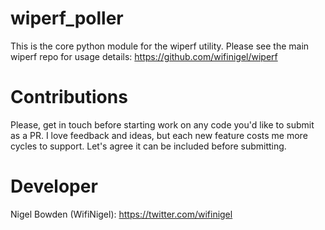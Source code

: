 # wiperf_poller

This is the core python module for the wiperf utility. Please see the main wiperf repo for usage details: https://github.com/wifinigel/wiperf

# Contributions

Please, get in touch before starting work on any code you'd like to submit as a PR. I love feedback and ideas, but each new feature costs me more cycles to support. Let's agree it can be included before submitting.

# Developer

Nigel Bowden (WifiNigel): https://twitter.com/wifinigel
